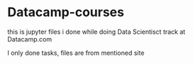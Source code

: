 # Datacamp-courses
this is jupyter files i done while doing Data Scientisct track at Datacamp.com

I only done tasks, files are from mentioned site
